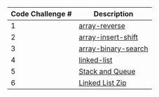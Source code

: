 | Code Challenge #      | Description |
| ----------- | ----------- |
| 1      | [array-reverse](./array-reverse/array-reverse.md)      |
| 2   | [array-insert-shift](./array-insert-shift/array-insert-shift.md)       |
| 3   | [array-binary-search](./array-binary-search/array-binary-search.md)      |
| 4   |      [linked-list](./linked_list/linked-list.md) |
| 5   |      [Stack and Queue](./Stack/ReadMe.md)|
| 6   |      [Linked List Zip](./linked-list-zip/linked_list_zip.md)|